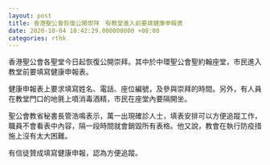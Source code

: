 ```yaml
---
layout: post
title: 香港聖公會恢復公開崇拜　有教堂進入前要填健康申報表
date: 2020-10-04 10:42:29.000000000 +08:00
categories: rthk
---
```


香港聖公會各聖堂今日起恢復公開崇拜。其中於中環聖公會聖約翰座堂，市民進入教堂前要填寫健康申報表。

健康申報表上要求填寫姓名、電話、座位編號，及參與崇拜的時間。另外，有人員在教堂門口的地氈上噴消毒酒精，市民在座堂內要隔開坐。

聖公會教省秘書長管浩鳴表示，萬一出現確診人士，填表安排可以方便追蹤工作，職員不會看表中內容，隔一段時間就會銷毀所有表格。他又說，教會在執行防疫措施上沒有太大困難。

有信徒贊成填寫健康申報，認為方便追蹤。
